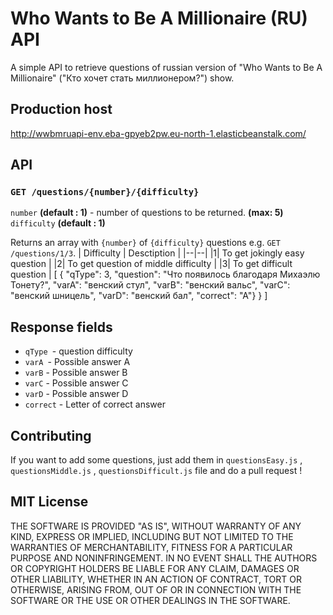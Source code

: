 # Who Wants to Be A Millionaire (RU) API
A simple API to retrieve questions of russian version of "Who Wants to Be A Millionaire" ("Кто хочет стать миллионером?") show.
## Production host
http://wwbmruapi-env.eba-gpyeb2pw.eu-north-1.elasticbeanstalk.com/
## API
### `GET /questions/{number}/{difficulty}`
`number` **(default : 1)** - number of questions to be returned. **(max: 5)**
`difficulty` **(default : 1)** 

Returns an array with `{number}` of `{difficulty}` questions e.g. `GET /questions/1/3`.
| Difficulty | Desctiption |
|--|--|
|1| To get jokingly easy question |
|2| To get question of middle difficulty |
|3| To get difficult question |
    [
     {
		 "qType": 3,
		 "question": "Что появилось благодаря Михаэлю Тонету?",
		 "varA": "венский стул",
		 "varB": "венский вальс",
		 "varC": "венский шницель",
		 "varD": "венский бал",
		 "correct": "A"}
     }
    ]
## Response fields
 - `qType `- question difficulty
 - `varA `- Possible answer A
 - `varB` - Possible answer B
 - `varC` - Possible answer C
 - `varD` - Possible answer D
 - `correct` - Letter of correct answer
## Contributing
If you want to add some questions, just add them in `questionsEasy.js` ,  `questionsMiddle.js` ,  `questionsDifficult.js`   file and do a pull request !
## MIT License
THE SOFTWARE IS PROVIDED "AS IS", WITHOUT WARRANTY OF ANY KIND,
EXPRESS OR IMPLIED, INCLUDING BUT NOT LIMITED TO THE WARRANTIES OF
MERCHANTABILITY, FITNESS FOR A PARTICULAR PURPOSE AND
NONINFRINGEMENT. IN NO EVENT SHALL THE AUTHORS OR COPYRIGHT HOLDERS BE
LIABLE FOR ANY CLAIM, DAMAGES OR OTHER LIABILITY, WHETHER IN AN ACTION
OF CONTRACT, TORT OR OTHERWISE, ARISING FROM, OUT OF OR IN CONNECTION
WITH THE SOFTWARE OR THE USE OR OTHER DEALINGS IN THE SOFTWARE.
